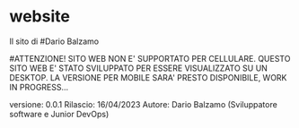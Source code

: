 # website
Il sito di #Dario Balzamo

#ATTENZIONE!
SITO WEB NON E' SUPPORTATO PER CELLULARE.
QUESTO SITO WEB E' STATO SVILUPPATO PER ESSERE VISUALIZZATO SU UN DESKTOP.
LA VERSIONE PER MOBILE SARA' PRESTO DISPONIBILE, WORK IN PROGRESS...


versione: 0.0.1
Rilascio: 16/04/2023
Autore: Dario Balzamo (Sviluppatore software e Junior DevOps)
